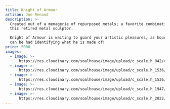 ```yaml
---
title: Knight of Armour
artisan: Joe Renaud
description: >-
  Created out of a menagerie of repurposed metals; a favorite combination for
  this retired metal sculptor. 

  Knight of Armour is waiting to guard your artistic pleasures, as hours of fun
  can be had identifying what he is made of!  
price: 5000
images:
  - image: >-
      https://res.cloudinary.com/soalhouse/image/upload/c_scale,h_842/v1562623192/koa1_asn3dk.jpg
  - image: >-
      https://res.cloudinary.com/soalhouse/image/upload/c_scale,h_1536/v1562623192/koa2_pvgdfu.jpg
  - image: >-
      https://res.cloudinary.com/soalhouse/image/upload/c_scale,h_1536/v1562623192/koa3_kgqod4.jpg
  - image: >-
      https://res.cloudinary.com/soalhouse/image/upload/c_scale,h_1947/v1562623192/koa4_yp2hu9.jpg
  - image: >-
      https://res.cloudinary.com/soalhouse/image/upload/c_scale,h_2022/v1562623193/koa5_o9bknu.jpg
---
```


